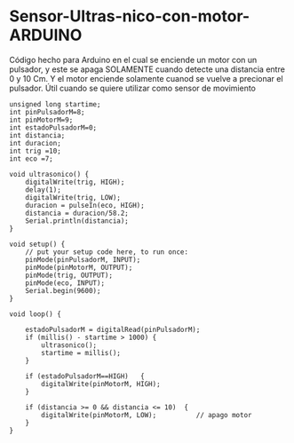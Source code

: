 # Sensor-Ultras-nico-con-motor-ARDUINO
Código hecho para Arduino en el cual se enciende un motor con un pulsador, y este se apaga SOLAMENTE cuando detecte una distancia entre 0 y 10 Cm. Y el motor enciende solamente cuanod se vuelve a precionar el pulsador. Útil cuando se quiere utilizar como sensor de movimiento

```
unsigned long startime;
int pinPulsadorM=8;
int pinMotorM=9;
int estadoPulsadorM=0;
int distancia;
int duracion;
int trig =10;
int eco =7;

void ultrasonico() {
    digitalWrite(trig, HIGH);
    delay(1);
    digitalWrite(trig, LOW);
    duracion = pulseIn(eco, HIGH);
    distancia = duracion/58.2;
    Serial.println(distancia);
}

void setup() {
    // put your setup code here, to run once:
    pinMode(pinPulsadorM, INPUT);
    pinMode(pinMotorM, OUTPUT);
    pinMode(trig, OUTPUT);
    pinMode(eco, INPUT);
    Serial.begin(9600);
}

void loop() {

    estadoPulsadorM = digitalRead(pinPulsadorM);
    if (millis() - startime > 1000) {
        ultrasonico();
        startime = millis();
    }

    if (estadoPulsadorM==HIGH)   {
        digitalWrite(pinMotorM, HIGH);
    }
  
    if (distancia >= 0 && distancia <= 10)  {   
        digitalWrite(pinMotorM, LOW);          // apago motor
    }
}
```
